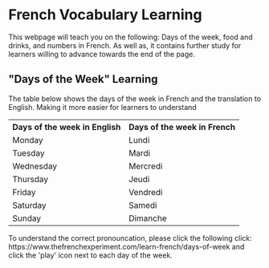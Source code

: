 <h1> French Vocabulary Learning </h1>


<p> This webpage will teach you on the following: Days of the week, food and drinks, and numbers in French. As well as, it contains further study for learners willing to advance towards the end of the page. </p>

<h2> "Days of the Week" Learning </h2>

<p> The table below shows the days of the week in French and the translation to English. Making it more easier for learners to understand </p>

<table>
  <tr><th> Days of the week in English </th> <th> Days of the week in French </th> </tr>
  <tr><td> Monday </td><td> Lundi </td></tr> 
  <tr><td> Tuesday </td><td> Mardi </td></tr>
  <tr><td> Wednesday </td><td> Mercredi </td></tr>
  <tr><td> Thursday </td><td> Jeudi </td></tr>
  <tr><td> Friday </td><td> Vendredi </td></tr>
  <tr><td> Saturday </td><td> Samedi </td></tr>
  <tr><td> Sunday </td><td> Dimanche </td></tr>
  </table>
  
<p> To understand the correct pronouncation, please click the following click: https://www.thefrenchexperiment.com/learn-french/days-of-week and click the 'play' icon next to each day of the week. </p>  

